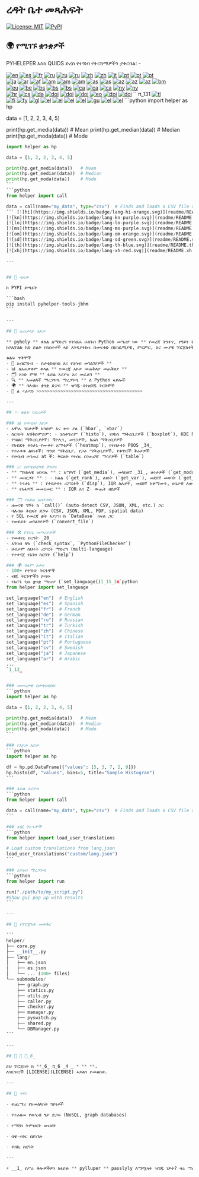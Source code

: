 # ረዳት ቤተ መጻሕፍት

[![License: MIT](https://img.shields.io/badge/License-MIT-yellow.svg)](LICENSE) [![PyPI](https://img.shields.io/pypi/v/pyhelper-tools-jbhm?style=for-the-badge&label=PyPI&color=blue)](https://pypi.org/project/pyhelper-tools-jbhm/)

## 🌍 የሚገኙ ቋንቋዎች

PYHELEPER እስከ QUIDS ድረስ የተገነባ የትርጓሜዎችን ያቀርባል: -

[![en](https://img.shields.io/badge/lang-en-red.svg)](readme/README.md) [![es](https://img.shields.io/badge/lang-es-yellow.svg)](readme/README.es.md) [![fr](https://img.shields.io/badge/lang-fr-blue.svg)](readme/README.fr.md) [![ru](https://img.shields.io/badge/lang-ru-purple.svg)](readme/README.ru.md) [![ru](https://img.shields.io/badge/lang-ru-purple.svg)](readme/README.ru.md) [![ru](https://img.shields.io/badge/lang-ru-purple.svg)](readme/README.ru.md) [![zh](https://img.shields.io/badge/lang-zh-black.svg)](readme/README.zh.md) [![zh](https://img.shields.io/badge/lang-zh-black.svg)](readme/README.zh.md) [![it](https://img.shields.io/badge/lang-it-lightgrey.svg)](readme/README.it.md) [![pt](https://img.shields.io/badge/lang-pt-brightgreen.svg)](readme/README.pt.md) [![pt](https://img.shields.io/badge/lang-pt-brightgreen.svg)](readme/README.pt.md) [![pt](https://img.shields.io/badge/lang-pt-brightgreen.svg)](readme/README.pt.md)  
[![ja](https://img.shields.io/badge/lang-ja-red.svg)](readme/README.ja.md) [![ar](https://img.shields.io/badge/lang-ar-brown.svg)](readme/README.ar.md) [![af](https://img.shields.io/badge/lang-af-orange.svg)](readme/README.af.md) [![am](https://img.shields.io/badge/lang-am-green.svg)](readme/README.am.md) [![am](https://img.shields.io/badge/lang-am-green.svg)](readme/README.am.md) [![am](https://img.shields.io/badge/lang-am-green.svg)](readme/README.am.md) [![as](https://img.shields.io/badge/lang-as-purple.svg)](readme/README.as.md) [![as](https://img.shields.io/badge/lang-as-purple.svg)](readme/README.as.md) [![az](https://img.shields.io/badge/lang-az-lightblue.svg)](readme/README.az.md) [![az](https://img.shields.io/badge/lang-az-lightblue.svg)](readme/README.az.md) [![az](https://img.shields.io/badge/lang-az-lightblue.svg)](readme/README.az.md) [![bm](https://img.shields.io/badge/lang-bm-darkgreen.svg)](readme/README.bm.md)  
[![eu](https://img.shields.io/badge/lang-eu-pink.svg)](readme/README.eu.md) [![be](https://img.shields.io/badge/lang-be-darkblue.svg)](readme/README.be.md) [![bs](https://img.shields.io/badge/lang-bs-purple.svg)](readme/README.bm.md) [![bs](https://img.shields.io/badge/lang-bs-purple.svg)](readme/README.bm.md) [![bs](https://img.shields.io/badge/lang-bs-purple.svg)](readme/README.bm.md) [![ca](https://img.shields.io/badge/lang-ca-yellow.svg)](readme/README.ca.md) [![ca](https://img.shields.io/badge/lang-ca-yellow.svg)](readme/README.ca.md) [![ca](https://img.shields.io/badge/lang-ca-yellow.svg)](readme/README.ca.md) [![ny](https://img.shields.io/badge/lang-ny-red.svg)](readme/README.ny.md) [![ny](https://img.shields.io/badge/lang-ny-red.svg)](readme/README.ny.md)  
[![hr](https://img.shields.io/badge/lang-hr-blue.svg)](readme/README.hr.md) [![cs](https://img.shields.io/badge/lang-cs-red.svg)](readme/README.cs.md) [![da](https://img.shields.io/badge/lang-da-purple.svg)](readme/README.da.md) [![doi](https://img.shields.io/badge/lang-doi-brown.svg)](readme/README.doi.md) [![doi](https://img.shields.io/badge/lang-doi-brown.svg)](readme/README.doi.md) [![doi](https://img.shields.io/badge/lang-doi-brown.svg)](readme/README.doi.md) [![eo](https://img.shields.io/badge/lang-eo-green.svg)](readme/README.eo.md) [![doi](https://img.shields.io/badge/lang-doi-brown.svg)](readme/README.doi.md) [![doi](https://img.shields.io/badge/lang-doi-brown.svg)](readme/README.doi.md) `` π_131 [![tl](https://img.shields.io/badge/lang-tl-purple.svg)](readme/README.tl.md)  
[![fi](https://img.shields.io/badge/lang-fi-blue.svg)](readme/README.fi.md) [![fy](https://img.shields.io/badge/lang-fy-orange.svg)](readme/README.fy.md) [![gl](https://img.shields.io/badge/lang-gl-green.svg)](readme/README.gl.md) [![el](https://img.shields.io/badge/lang-el-blue.svg)](readme/README.el.md) [![el](https://img.shields.io/badge/lang-el-blue.svg)](readme/README.el.md) [![el](https://img.shields.io/badge/lang-el-blue.svg)](readme/README.el.md) [![el](https://img.shields.io/badge/lang-el-blue.svg)](readme/README.el.md) [![gu](https://img.shields.io/badge/lang-gu-orange.svg)](readme/README.gu.md) [![el](https://img.shields.io/badge/lang-el-blue.svg)](readme/README.el.md) [![el](https://img.shields.io/badge/lang-el-blue.svg)](readme/README.el.md) ```python
import helper as hp

data = [1, 2, 2, 3, 4, 5]

print(hp.get_media(data))   # Mean
print(hp.get_median(data))  # Median
print(hp.get_moda(data))    # Mode
``````python
import helper as hp

data = [1, 2, 2, 3, 4, 5]

print(hp.get_media(data))   # Mean
print(hp.get_median(data))  # Median
print(hp.get_moda(data))    # Mode
```  
```python
from helper import call

data = call(name="my_data", type="csv")  # Finds and loads a CSV file automatically
``` [![hi](https://img.shields.io/badge/lang-hi-orange.svg)](readme/README.hi.md) [![is](https://img.shields.io/badge/lang-is-red.svg)](readme/README.is.md) [![is](https://img.shields.io/badge/lang-is-red.svg)](readme/README.is.md) [![is](https://img.shields.io/badge/lang-is-red.svg)](readme/README.is.md) [![ilo](https://img.shields.io/badge/lang-ilo-orange.svg)](readme/README.ilo.md) [![ilo](https://img.shields.io/badge/lang-ilo-orange.svg)](readme/README.ilo.md) [![ga](https://img.shields.io/badge/lang-ga-blue.svg)](readme/README.ga.md) [![ga](https://img.shields.io/badge/lang-ga-blue.svg)](readme/README.ga.md) π_112 _111_  
[![kn](https://img.shields.io/badge/lang-kn-purple.svg)](readme/README.kn.md) [![kn](https://img.shields.io/badge/lang-kn-purple.svg)](readme/README.kn.md) [![gom](https://img.shields.io/badge/lang-gom-red.svg)](readme/README.gom.md) [![gom](https://img.shields.io/badge/lang-gom-red.svg)](readme/README.gom.md) [![rw](https://img.shields.io/badge/lang-rw-blue.svg)](readme/README.rw.md) [![gom](https://img.shields.io/badge/lang-gom-red.svg)](readme/README.gom.md) [![gom](https://img.shields.io/badge/lang-gom-red.svg)](readme/README.gom.md) [![kri](https://img.shields.io/badge/lang-kri-orange.svg)](readme/README.kri.md) [![kri](https://img.shields.io/badge/lang-kri-orange.svg)](readme/README.kri.md) [![ku](https://img.shields.io/badge/lang-ku-green.svg)](readme/README.ku.md) [![ckb](https://img.shields.io/badge/lang-ckb-blue.svg)](readme/README.ckb.md) [![ckb](https://img.shields.io/badge/lang-ckb-blue.svg)](readme/README.ckb.md) [![ky](https://img.shields.io/badge/lang-ky-red.svg)](readme/README.ky.md)  
[![lo](https://img.shields.io/badge/lang-lo-purple.svg)](readme/README.lo.md) [![la](https://img.shields.io/badge/lang-la-orange.svg)](readme/README.la.md) [![lv](https://img.shields.io/badge/lang-lv-green.svg)](readme/README.lv.md) [![lt](https://img.shields.io/badge/lang-lt-red.svg)](readme/README.lt.md) [![lt](https://img.shields.io/badge/lang-lt-red.svg)](readme/README.lt.md) [![lt](https://img.shields.io/badge/lang-lt-red.svg)](readme/README.lt.md) [![lt](https://img.shields.io/badge/lang-lt-red.svg)](readme/README.lt.md) [![lb](https://img.shields.io/badge/lang-lb-orange.svg)](readme/README.lb.md) [![lb](https://img.shields.io/badge/lang-lb-orange.svg)](readme/README.lb.md) [![mk](https://img.shields.io/badge/lang-mk-green.svg)](readme/README.mk.md) [![mk](https://img.shields.io/badge/lang-mk-green.svg)](readme/README.mk.md) [![mai](https://img.shields.io/badge/lang-mai-blue.svg)](readme/README.mai.md) π_92 _91_  
[![ms](https://img.shields.io/badge/lang-ms-purple.svg)](readme/README.ms.md) [![mr](https://img.shields.io/badge/lang-mr-red.svg)](readme/README.mr.md) [![mt](https://img.shields.io/badge/lang-mt-green.svg)](readme/README.mt.md) [![mr](https://img.shields.io/badge/lang-mr-red.svg)](readme/README.mr.md) [![mr](https://img.shields.io/badge/lang-mr-red.svg)](readme/README.mr.md) [![mr](https://img.shields.io/badge/lang-mr-red.svg)](readme/README.mr.md) [![mr](https://img.shields.io/badge/lang-mr-red.svg)](readme/README.mr.md) [![mn](https://img.shields.io/badge/lang-mn-orange.svg)](readme/README.mn.md) [![my](https://img.shields.io/badge/lang-my-green.svg)](readme/README.my.md) π_8.18 12_ [![no](https://img.shields.io/badge/lang-no-red.svg)](readme/README.no.md) [![no](https://img.shields.io/badge/lang-no-red.svg)](readme/README.no.md)  
[![om](https://img.shields.io/badge/lang-om-orange.svg)](readme/README.om.md) [![qu](https://img.shields.io/badge/lang-qu-red.svg)](readme/README.qu.md) [![fa](https://img.shields.io/badge/lang-fa-blue.svg)](readme/README.fa.md) [![qu](https://img.shields.io/badge/lang-qu-red.svg)](readme/README.qu.md) [![qu](https://img.shields.io/badge/lang-qu-red.svg)](readme/README.qu.md) [![ro](https://img.shields.io/badge/lang-ro-purple.svg)](readme/README.ro.md) [![sm](https://img.shields.io/badge/lang-sm-orange.svg)](readme/README.sm.md) [![sa](https://img.shields.io/badge/lang-sa-green.svg)](readme/README.sa.md) [![sa](https://img.shields.io/badge/lang-sa-green.svg)](readme/README.sa.md) [![gd](https://img.shields.io/badge/lang-gd-blue.svg)](readme/README.gd.md) [![nso](https://img.shields.io/badge/lang-nso-red.svg)](readme/README.nso.md) [![nso](https://img.shields.io/badge/lang-nso-red.svg)](readme/README.nso.md) [![nso](https://img.shields.io/badge/lang-nso-red.svg)](readme/README.nso.md) [![nso](https://img.shields.io/badge/lang-nso-red.svg)](readme/README.nso.md) [![ta](https://img.shields.io/badge/lang-ta-purple.svg)](readme/README.ta.md) [![ta](https://img.shields.io/badge/lang-ta-purple.svg)](readme/README.ta.md) [![sn](https://img.shields.io/badge/lang-sn-orange.svg)](readme/README.sn.md)  
[![sd](https://img.shields.io/badge/lang-sd-green.svg)](readme/README.sd.md) [![si](https://img.shields.io/badge/lang-si-blue.svg)](readme/README.si.md) [![sk](https://img.shields.io/badge/lang-sk-red.svg)](readme/README.sk.md) [![sk](https://img.shields.io/badge/lang-sk-red.svg)](readme/README.sk.md) [![sk](https://img.shields.io/badge/lang-sk-red.svg)](readme/README.sk.md) [![so](https://img.shields.io/badge/lang-so-orange.svg)](readme/README.so.md) [![su](https://img.shields.io/badge/lang-su-green.svg)](readme/README.su.md) [![sw](https://img.shields.io/badge/lang-sw-blue.svg)](readme/README.sw.md) [![tg](https://img.shields.io/badge/lang-tg-red.svg)](readme/README.tg.md) π61_ π61_ π61_ π66_ [![tt](https://img.shields.io/badge/lang-tt-orange.svg)](readme/README.tt.md) [![te](https://img.shields.io/badge/lang-te-green.svg)](readme/README.te.md)  
[![th](https://img.shields.io/badge/lang-th-blue.svg)](readme/README.th.md) [![ti](https://img.shields.io/badge/lang-ti-red.svg)](readme/README.ti.md) [![ti](https://img.shields.io/badge/lang-ti-red.svg)](readme/README.ti.md) [![tk](https://img.shields.io/badge/lang-tk-orange.svg)](readme/README.tk.md) [![tk](https://img.shields.io/badge/lang-tk-orange.svg)](readme/README.tk.md) [![ak](https://img.shields.io/badge/lang-ak-green.svg)](readme/README.ak.md) [![uk](https://img.shields.io/badge/lang-uk-blue.svg)](readme/README.uk.md) [![ur](https://img.shields.io/badge/lang-ur-red.svg)](readme/README.ur.md) [![ur](https://img.shields.io/badge/lang-ur-red.svg)](readme/README.ur.md) [![sn](https://img.shields.io/badge/lang-sn-orange.svg)](readme/README.sn.md) [![sn](https://img.shields.io/badge/lang-sn-orange.svg)](readme/README.sn.md) [![sd](https://img.shields.io/badge/lang-sd-green.svg)](readme/README.sd.md) [![xh](https://img.shields.io/badge/lang-xh-red.svg)](readme/README.xh.md)  
[![xh](https://img.shields.io/badge/lang-xh-red.svg)](readme/README.xh.md) [![yi](https://img.shields.io/badge/lang-yi-purple.svg)](readme/README.yi.md) [![yo](https://img.shields.io/badge/lang-yo-orange.svg)](readme/README.yo.md) [![zu](https://img.shields.io/badge/lang-zu-green.svg)](readme/README.zu.md)

---


## 🚀 ጭነት

ከ PYPI ይጫኑት

```bash
pip install pyhelper-tools-jbhm
```

---

## 📖 አጠቃላይ እይታ

** pyhely ** ቀለል ለማድረግ የተነደፈ ሁለገብ Python መሣሪያ ነው ** የመረጃ ትንተና, የዓይን ትንታኔ, ስታቲስቲካዊ ስራዎች እና የፍጆታ የሥራ ስምሪት ** .  
ከቦሊፕልክ ኮድ ይልቅ በክስተቶች ላይ እንዲያተኩሩ በመፍቀድ በአካዴሚያዊ, ምርምር, እና ሙያዊ ፕሮጀክቶች ውስጥ ያተኮረ ነው.

ቁልፍ ጥቅሞች
- 🧮 አብሮገነብ - ስታቲስቲክስ እና የሂሳብ መገልገያዎች **
- 📊 ለአጠቃቀም ቀላል ** የመረጃ እይታ መጠቅለያ መጠቅለያ ** 
- 🗂 አንድ ምቹ ** ፋይል አያያዝ እና መፈለግ ** 
- 🔍 ** አመልካች ማረጋገጫ ማረጋገጫ ** ለ Python ፋይሎች
- 🌍 ** ባለብዙ ቋንቋ ድጋፍ ** ዝግጁ-በተዘጋጁ ትርጉሞች
- 🚀 ለ <ፈጣን >>>>>>>>>>>>>>>>>>>>>>>>>>>>>>>>>>>>>>>>

---

## ✨ ቁልፍ ባህሪዎች

### 📊 የውሂብ እይታ
- አሞሌ ገበታዎች አግድም እና ቀጥ ያለ (`hbar`, `vbar`)  
- ስርጭት እሽቅድምድም: - ሂስቶግራም (`histo`), የቦክስ ማቅረቢያዎች (`boxplot`), KDE POLE Po(`kdeplot`)  
- የንፅፅር ማቅረቢያዎች: ቫዮሊን, መንጋዎች, ክሬስ ማቅረቢያዎች  
- የክብደት ትንታኔ-የሙቀት አማቲዎች (`heatmap`), የተበታተኑ POOS _34_  
- የተራቀቁ ልዩነቶች: ጥንድ ማቅረቢያ, የጋራ ማቅረቢያዎች, የቁጥሮች ቅሬታዎች  
- የውሂብ ሠንጠረ at ች: ቅርጸት የተሰሩ ሰንጠረዥ ማሳያዎች (`table`)  

### 📈 ስታቲስቲካዊ ትንታኔ
- ** ማዕከላዊ ዝንባሌ ** : አማካኝ (`get_media`), መካከለኛ _31_, ሁነታዎች (`get_moda`)  
- ** መዘርጋት ** : - ክልል (`get_rank`), ልዩነት (`get_var`), መደበኛ መዛባት (`get_desv`)  
- ** ትንታኔ ** : የተበታተኑ ሪፖርቶች (`disp`), IQR ስሌቶች, መደበኛ አቀማመጥ, ሁኔታዊ ለውጥ  
- ** የአፋጣኝ መመርመር ** : IQR እና Z- ውጤት ዘዴዎች  

### 🗂️ የፋይል አስተዳደር
- ዘመናዊ ግኝት ከ `call()` (auto-detect CSV, JSON, XML, etc.) ጋር  
- ባለብዙ ቅርጸት ድጋፍ (CSV, JSON, XML, PDF, spatial data)  
- የ SQL የመረጃ ቋት አያያዝ ከ `DataBase` ክፍል ጋር  
- የውይይት መገልገያዎች (`convert_file`)  

### 🛠️ የገንቢ መሣሪያዎች
- የመቀየር ስርዓት _20_  
- አገባብ ቼክ (`check_syntax`, `PythonFileChecker`)  
- ሀብታም ስህተት ሪፖርት ማድረግ (multi-language)  
- የተቀናጀ የእገዛ ስርዓት (`help`)  

### 🌍 ዓለም አቀፍ
- 100+ የተገነቡ ትርጉሞች  
- ብጁ ትርጉሞችን ይጭኑ  
- የአሮጌ ጊዜ ቋንቋ ማዞሪያ (`set_language()1_15_1π`python
from helper import set_language

set_language("en")  # English
set_language("es")  # Spanish
set_language("fr")  # French
set_language("de")  # German
set_language("ru")  # Russian
set_language("tr")  # Turkish
set_language("zh")  # Chinese
set_language("it")  # Italian
set_language("pt")  # Portuguese
set_language("sv")  # Swedish
set_language("ja")  # Japanese
set_language("ar")  # Arabic
...
`1_13_


### መሠረታዊ ስታቲስቲክስ
```python
import helper as hp

data = [1, 2, 2, 3, 4, 5]

print(hp.get_media(data))   # Mean
print(hp.get_median(data))  # Median
print(hp.get_moda(data))    # Mode
```

### የእይታ እይታ
```python
import helper as hp

df = hp.pd.DataFrame({"values": [5, 3, 7, 2, 9]})
hp.histo(df, "values", bins=5, title="Sample Histogram")
```

### ፋይል አያያዝ
```python
from helper import call

data = call(name="my_data", type="csv")  # Finds and loads a CSV file automatically
```

### ብጁ ትርጉሞች
```python
from helper import load_user_translations

# Load custom translations from lang.json
load_user_translations("custom/lang.json")
```

### አገባብ ማረጋገጫ
```python
from helper import run

run("./path/to/my_script.py")
#Show gui pop up with results
```

---

## 📂 የፕሮጀክት መዋቅር

```
helper/
├── core.py
├── __init__.py
├── lang/
│   ├── en.json
│   ├── es.json
│   └── ... (100+ files)
└── submodules/
    ├── graph.py
    ├── statics.py
    ├── utils.py
    ├── caller.py
    ├── checker.py
    ├── manager.py
    ├── pyswitch.py
    ├── shared.py
    └── DBManager.py
```

---

## 📜 📜 📜_6_

ይህ ፕሮጀክት ከ **_6_ π_6 _4 _ * ** **.  
ለዝርዝሮች [LICENSE](LICENSE) ፋይልን ይመልከቱ.

---

## 🔮 ጎዳና

- ተጨማሪ የአመለካከት ዓይነቶች

- የተራዘመ የውሂብ ጎታ ድጋፍ (NoSQL, graph databases)

- የማሽን ትምህርት ውህደት

- በዌ-ተኮር በይነገጽ

- ተሰኪ ስርዓት

---

⚡ __1_ የሥራ ቅሎዎችዎን ከፋይሉ ** pylluper ** passlyly ለማሟላት ዝግጁ ነዎት? ዛሬ ማሰስ ይጀምሩ!